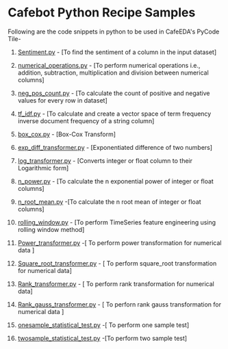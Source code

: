 # Cafebot Python Recipe Samples

Following are the code snippets in python to be used in CafeEDA's PyCode Tile-

1. [Sentiment.py](https://github.com/easy-data/cafebot-pycode-recipe/blob/main/Sentiment.py) - [To find the sentiment of a column in the input dataset]

2. [numerical_operations.py](https://github.com/easy-data/cafebot-pycode-recipe/blob/main/numerical_operations.py) - [To perform numerical operations i.e., addition, subtraction, multiplication and division between numerical columns]

3. [neg_pos_count.py](https://github.com/easy-data/cafebot-pycode-recipe/blob/main/neg_pos_count.py) - [To calculate the count of positive and negative values for every row in dataset]

4. [tf_idf.py](https://github.com/easy-data/cafebot-pycode-recipe/blob/main/tf_idf.py) - [To calculate and create a vector space of term frequency inverse document frequency of a string column]

5. [box_cox.py](https://github.com/easy-data/cafebot-pycode-recipe/blob/main/box_cox.py) - [Box-Cox Transform]

6. [exp_diff_transformer.py](https://github.com/easy-data/cafebot-pycode-recipe/blob/main/exp_diff_transformer.py) - [Exponentiated difference of two numbers]

7. [log_transformer.py](https://github.com/easy-data/cafebot-pycode-recipe/blob/main/log_transformer.py) - [Converts integer or float column to their Logarithmic form]

8. [n_power.py](https://github.com/easy-data/cafebot-pycode-recipe/blob/main/n_power.py) - [To calculate the n exponential power of integer or float columns]

9. [n_root_mean.py](https://github.com/easy-data/cafebot-pycode-recipe/blob/main/n_root_mean.py) -[To calculate the n root mean of integer or float columns]

10. [rolling_window.py](https://github.com/easy-data/cafebot-pycode-recipe/blob/main/rolling_window.py) - [To perform TimeSeries feature engineering using rolling window method] 

11. [Power_transformer.py](https://github.com/easy-data/cafebot-pycode-recipe/blob/main/Power_transformer.py) -[ To perform power transformation for numerical data ]

12. [Square_root_transformer.py](https://github.com/easy-data/cafebot-pycode-recipe/blob/main/Square_root_transformer.py) - [ To perform square_root transformation for numerical data]  

13. [Rank_transformer.py](https://github.com/easy-data/cafebot-pycode-recipe/blob/main/Rank_transformer.py) - [ To perform rank transformation for  numerical data]

14. [Rank_gauss_transformer.py](https://github.com/easy-data/cafebot-pycode-recipe/blob/main/Rank_gauss_transformer.py) - [ To perforn rank gauss transformation for numerical data ]

15. [onesample_statistical_test.py](https://github.com/easy-data/cafebot-pycode-recipe/blob/main/onesample_statistical_tests.py) -[ To perform one sample test]

16. [twosample_statistical_test.py](https://github.com/easy-data/cafebot-pycode-recipe/blob/main/twosample_statistical.py) -[To perform two sample test]
